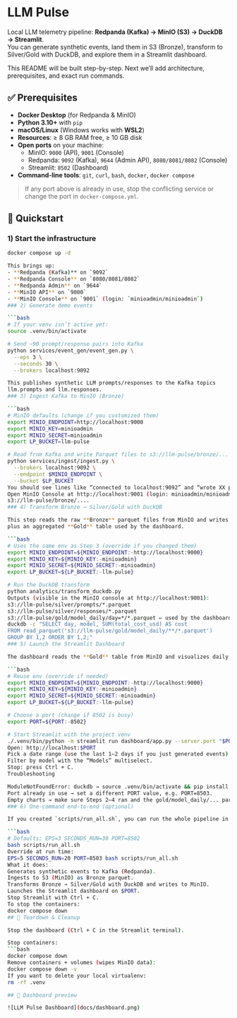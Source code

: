 # LLM Pulse

Local LLM telemetry pipeline: **Redpanda (Kafka) → MinIO (S3) → DuckDB → Streamlit**.  
You can generate synthetic events, land them in S3 (Bronze), transform to Silver/Gold with DuckDB, and explore them in a Streamlit dashboard.

This README will be built step-by-step. Next we’ll add architecture, prerequisites, and exact run commands.
## ✅ Prerequisites

- **Docker Desktop** (for Redpanda & MinIO)
- **Python 3.10+** with `pip`
- **macOS/Linux** (Windows works with **WSL2**)
- **Resources**: ≥ 8 GB RAM free, ≥ 10 GB disk
- **Open ports** on your machine:
  - MinIO: `9000` (API), `9001` (Console)
  - Redpanda: `9092` (Kafka), `9644` (Admin API), `8080/8081/8082` (Console)
  - Streamlit: `8502` (Dashboard)
- **Command-line tools**: `git`, `curl`, `bash`, `docker`, `docker compose`

> If any port above is already in use, stop the conflicting service or change the port in `docker-compose.yml`.
## 🚀 Quickstart

### 1) Start the infrastructure
```bash
docker compose up -d

This brings up:
- **Redpanda (Kafka)** on `9092`
- **Redpanda Console** on `8080/8081/8082`
- **Redpanda Admin** on `9644`
- **MinIO API** on `9000`
- **MinIO Console** on `9001` (login: `minioadmin/minioadmin`)
### 2) Generate demo events

```bash
# If your venv isn’t active yet:
source .venv/bin/activate

# Send ~90 prompt/response pairs into Kafka
python services/event_gen/event_gen.py \
  --eps 3 \
  --seconds 30 \
  --brokers localhost:9092

This publishes synthetic LLM prompts/responses to the Kafka topics
llm.prompts and llm.responses.
### 3) Ingest Kafka to MinIO (Bronze)

```bash
# MinIO defaults (change if you customized them)
export MINIO_ENDPOINT=http://localhost:9000
export MINIO_KEY=minioadmin
export MINIO_SECRET=minioadmin
export LP_BUCKET=llm-pulse

# Read from Kafka and write Parquet files to s3://llm-pulse/bronze/...
python services/ingest/ingest.py \
  --brokers localhost:9092 \
  --endpoint $MINIO_ENDPOINT \
  --bucket $LP_BUCKET
You should see lines like “connected to localhost:9092” and “wrote XX prompts/responses records”.
Open MinIO Console at http://localhost:9001 (login: minioadmin/minioadmin) to verify files under
s3://llm-pulse/bronze/....
### 4) Transform Bronze → Silver/Gold with DuckDB

This step reads the raw **Bronze** parquet files from MinIO and writes cleaned **Silver** datasets
plus an aggregated **Gold** table used by the dashboard.

```bash
# Uses the same env as Step 3 (override if you changed them)
export MINIO_ENDPOINT=${MINIO_ENDPOINT:-http://localhost:9000}
export MINIO_KEY=${MINIO_KEY:-minioadmin}
export MINIO_SECRET=${MINIO_SECRET:-minioadmin}
export LP_BUCKET=${LP_BUCKET:-llm-pulse}

# Run the DuckDB transform
python analytics/transform_duckdb.py
Outputs (visible in the MinIO console at http://localhost:9001):
s3://llm-pulse/silver/prompts/*.parquet
s3://llm-pulse/silver/responses/*.parquet
s3://llm-pulse/gold/model_daily/day=*/*.parquet ← used by the dashboard(Optional quick check)
duckdb -c "SELECT day, model, SUM(total_cost_usd) AS cost
FROM read_parquet('s3://llm-pulse/gold/model_daily/**/*.parquet')
GROUP BY 1,2 ORDER BY 1,2;"
### 5) Launch the Streamlit Dashboard

The dashboard reads the **Gold** table from MinIO and visualizes daily model cost & p95 latency.

```bash
# Reuse env (override if needed)
export MINIO_ENDPOINT=${MINIO_ENDPOINT:-http://localhost:9000}
export MINIO_KEY=${MINIO_KEY:-minioadmin}
export MINIO_SECRET=${MINIO_SECRET:-minioadmin}
export LP_BUCKET=${LP_BUCKET:-llm-pulse}

# Choose a port (change if 8502 is busy)
export PORT=${PORT:-8502}

# Start Streamlit with the project venv
./.venv/bin/python -m streamlit run dashboard/app.py --server.port "$PORT"
Open: http://localhost:$PORT
Pick a date range (use the last 1–2 days if you just generated events).
Filter by model with the “Models” multiselect.
Stop: press Ctrl + C.
Troubleshooting

ModuleNotFoundError: duckdb → source .venv/bin/activate && pip install -r requirements.txt
Port already in use → set a different PORT value, e.g. PORT=8503.
Empty charts → make sure Steps 2–4 ran and the gold/model_daily/... parquet exists in MinIO.
### 6) One-command end-to-end (optional)

If you created `scripts/run_all.sh`, you can run the whole pipeline in one go:

```bash
# Defaults: EPS=3 SECONDS_RUN=30 PORT=8502
bash scripts/run_all.sh
Override at run time:
EPS=5 SECONDS_RUN=20 PORT=8503 bash scripts/run_all.sh
What it does:
Generates synthetic events to Kafka (Redpanda).
Ingests to S3 (MinIO) as Bronze parquet.
Transforms Bronze → Silver/Gold with DuckDB and writes to MinIO.
Launches the Streamlit dashboard on $PORT.
Stop Streamlit with Ctrl + C.
To stop the containers:
docker compose down
## 🧹 Teardown & Cleanup

Stop the dashboard (Ctrl + C in the Streamlit terminal).

Stop containers:
```bash
docker compose down
Remove containers + volumes (wipes MinIO data):
docker compose down -v
If you want to delete your local virtualenv:
rm -rf .venv

## 📸 Dashboard preview

![LLM Pulse Dashboard](docs/dashboard.png)
